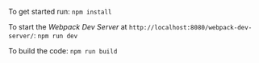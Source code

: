 To get started run:
`npm install`

To start the _Webpack Dev Server_ at `http://localhost:8080/webpack-dev-server/`:
`npm run dev`

To build the code:
`npm run build`
